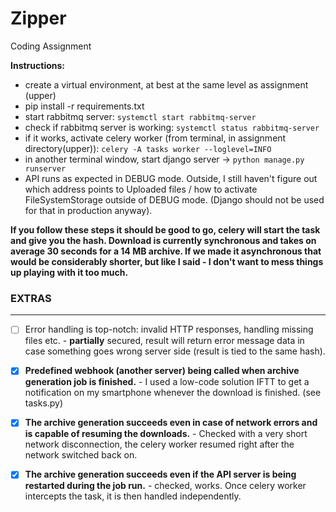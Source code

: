 # Zipper
Coding Assignment


**Instructions:**

* create a virtual environment, at best at the same level as assignment (upper)
* pip install -r requirements.txt
* start rabbitmq server: `systemctl start rabbitmq-server`
* check if rabbitmq server is working: `systemctl status rabbitmq-server`
* if it works, activate celery worker (from terminal, in assignment directory(upper)): `celery -A tasks worker --loglevel=INFO`
* in another terminal window, start django server -> `python manage.py runserver`
* API runs as expected in DEBUG mode. Outside, I still haven't figure out which address points to Uploaded files / 
  how to activate FileSystemStorage outside of DEBUG mode. (Django should not be used for that in production anyway).

**If you follow these steps it should be good to go, celery will start the task and give you the hash. 
Download is currently synchronous and takes on average 30 seconds for a 14 MB archive. If we made it asynchronous 
that would be considerably shorter, but like I said - I don't want to mess things up playing with it too much.**


### EXTRAS ###

---------------
- [ ] Error handling is top-notch: invalid HTTP responses, handling missing files
      etc. - **partially** secured, result will return error message data in case something goes wrong server side 
      (result is tied to the same hash).
  
- [x] **Predefined webhook (another server) being called when archive generation
      job is finished.** - I used a low-code solution IFTT to get a notification on my smartphone whenever the 
      download is finished. (see tasks.py)
  
- [x] **The archive generation succeeds even in case of network errors and is
      capable of resuming the downloads.** - Checked with a very short network disconnection, the celery worker 
      resumed right after the network switched back on.

- [x] **The archive generation succeeds even if the API server is being restarted
      during the job run.** - checked, works. Once celery worker intercepts the task, 
      it is then handled independently.


